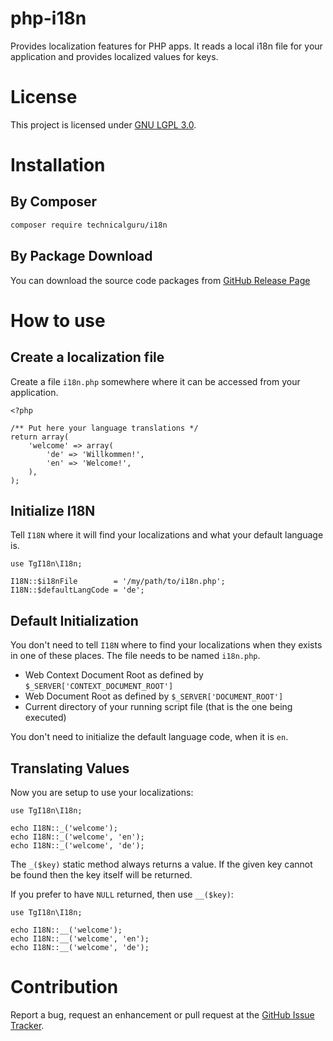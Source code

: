 # php-i18n
Provides localization features for PHP apps. It reads a local i18n file for your application
and provides localized values for keys.

# License
This project is licensed under [GNU LGPL 3.0](LICENSE.md). 

# Installation

## By Composer

```sh
composer require technicalguru/i18n
```

## By Package Download
You can download the source code packages from [GitHub Release Page](https://github.com/technicalguru/php-i18n/releases)

# How to use

## Create a localization file
Create a file `i18n.php` somewhere where it can be accessed from your application.

```
<?php

/** Put here your language translations */
return array(
	'welcome' => array(
		'de' => 'Willkommen!',
		'en' => 'Welcome!',
	),
);
```

## Initialize I18N

Tell `I18N` where it will find your localizations and what your default language is.

```
use TgI18n\I18n;

I18N::$i18nFile        = '/my/path/to/i18n.php';
I18N::$defaultLangCode = 'de';
```

## Default Initialization

You don't need to tell `I18N` where to find your localizations when they exists in one
of these places. The file needs to be named `i18n.php`.

* Web Context Document Root as defined by `$_SERVER['CONTEXT_DOCUMENT_ROOT']`
* Web Document Root as defined by `$_SERVER['DOCUMENT_ROOT']`
* Current directory of your running script file (that is the one being executed)

You don't need to initialize the default language code, when it is `en`.

## Translating Values

Now you are setup to use your localizations:

```
use TgI18n\I18n;

echo I18N::_('welcome');
echo I18N::_('welcome', 'en');
echo I18N::_('welcome', 'de');
```

The `_($key)` static method always returns a value. If the given key cannot be found then the
key itself will be returned. 

If you prefer to have `NULL` returned, then use `__($key)`:

```
use TgI18n\I18n;

echo I18N::__('welcome');
echo I18N::__('welcome', 'en');
echo I18N::__('welcome', 'de');
```

# Contribution
Report a bug, request an enhancement or pull request at the [GitHub Issue Tracker](https://github.com/technicalguru/php-i18n/issues).

